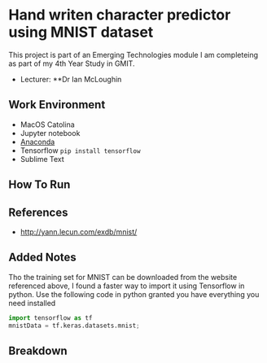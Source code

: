 # Hand writen character predictor using MNIST dataset
This project is part of an Emerging Technologies module I am completeing as part of my 4th Year Study in GMIT.
- Lecturer: **Dr Ian McLoughin

## Work Environment 
- MacOS Catolina
- Jupyter notebook
- [Anaconda](http://anaconda.com)
- Tensorflow `pip install tensorflow`
- Sublime Text

## How To Run


## References
- http://yann.lecun.com/exdb/mnist/

## Added Notes
Tho the training set for MNIST can be downloaded from the website referenced above, I found a faster way to import it using Tensorflow in python.
Use the following code in python granted you have everything you need installed 
```python
import tensorflow as tf
mnistData = tf.keras.datasets.mnist;
```

## Breakdown 
